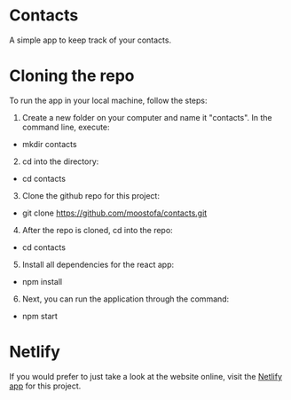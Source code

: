 # Contacts
A simple app to keep track of your contacts.

# Cloning the repo
To run the app in your local machine, follow the steps:

1. Create a new folder on your computer and name it "contacts". In the command line, execute:

- mkdir contacts

2. cd into the directory:

- cd contacts

3. Clone the github repo for this project:

- git clone https://github.com/moostofa/contacts.git

4. After the repo is cloned, cd into the repo:

- cd contacts

5. Install all dependencies for the react app:

- npm install

6. Next, you can run the application through the command:

- npm start

# Netlify
If you would prefer to just take a look at the website online, visit the 
[Netlify app](https://resonatecontacts.netlify.app/) for this project.